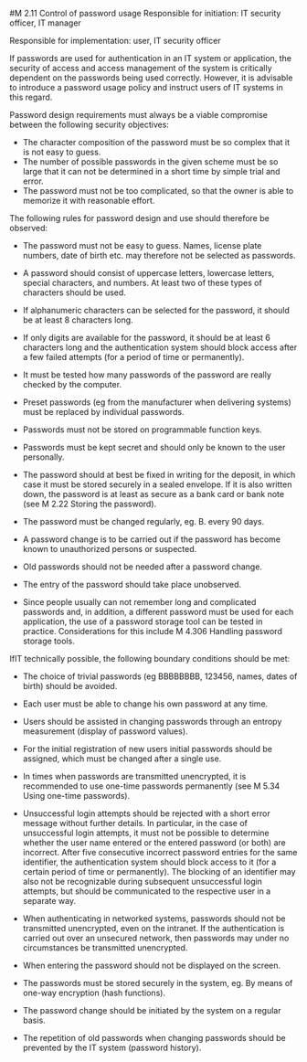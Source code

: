 #M 2.11 Control of password usage
Responsible for initiation: IT security officer, IT manager

Responsible for implementation: user, IT security officer

If passwords are used for authentication in an IT system or application, the security of access and access management of the system is critically dependent on the passwords being used correctly. However, it is advisable to introduce a password usage policy and instruct users of IT systems in this regard.

Password design requirements must always be a viable compromise between the following security objectives:

* The character composition of the password must be so complex that it is not easy to guess.
* The number of possible passwords in the given scheme must be so large that it can not be determined in a short time by simple trial and error.
* The password must not be too complicated, so that the owner is able to memorize it with reasonable effort.


The following rules for password design and use should therefore be observed:

* The password must not be easy to guess. Names, license plate numbers, date of birth etc. may therefore not be selected as passwords.
* A password should consist of uppercase letters, lowercase letters, special characters, and numbers. At least two of these types of characters should be used.
* If alphanumeric characters can be selected for the password, it should be at least 8 characters long.
* If only digits are available for the password, it should be at least 6 characters long and the authentication system should block access after a few failed attempts (for a period of time or permanently).


* It must be tested how many passwords of the password are really checked by the computer.
* Preset passwords (eg from the manufacturer when delivering systems) must be replaced by individual passwords.
* Passwords must not be stored on programmable function keys.
* Passwords must be kept secret and should only be known to the user personally.
* The password should at best be fixed in writing for the deposit, in which case it must be stored securely in a sealed envelope. If it is also written down, the password is at least as secure as a bank card or bank note (see M 2.22 Storing the password).


* The password must be changed regularly, eg. B. every 90 days.
* A password change is to be carried out if the password has become known to unauthorized persons or suspected.
* Old passwords should not be needed after a password change.
* The entry of the password should take place unobserved.
* Since people usually can not remember long and complicated passwords and, in addition, a different password must be used for each application, the use of a password storage tool can be tested in practice. Considerations for this include M 4.306 Handling password storage tools.


IfIT technically possible, the following boundary conditions should be met:

* The choice of trivial passwords (eg BBBBBBBB, 123456, names, dates of birth) should be avoided.
* Each user must be able to change his own password at any time.
* Users should be assisted in changing passwords through an entropy measurement (display of password values).


* For the initial registration of new users initial passwords should be assigned, which must be changed after a single use.


* In times when passwords are transmitted unencrypted, it is recommended to use one-time passwords permanently (see M 5.34 Using one-time passwords).


* Unsuccessful login attempts should be rejected with a short error message without further details. In particular, in the case of unsuccessful login attempts, it must not be possible to determine whether the user name entered or the entered password (or both) are incorrect. After five consecutive incorrect password entries for the same identifier, the authentication system should block access to it (for a certain period of time or permanently). The blocking of an identifier may also not be recognizable during subsequent unsuccessful login attempts, but should be communicated to the respective user in a separate way.
* When authenticating in networked systems, passwords should not be transmitted unencrypted, even on the intranet. If the authentication is carried out over an unsecured network, then passwords may under no circumstances be transmitted unencrypted.
* When entering the password should not be displayed on the screen.
* The passwords must be stored securely in the system, eg. By means of one-way encryption (hash functions).
* The password change should be initiated by the system on a regular basis.
* The repetition of old passwords when changing passwords should be prevented by the IT system (password history).




